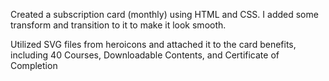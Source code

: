 Created a subscription card (monthly) using HTML and CSS. I added some transform and transition to it to make it look smooth.

Utilized SVG files from heroicons and attached it to the card benefits, including 40 Courses, Downloadable Contents, and Certificate of Completion
